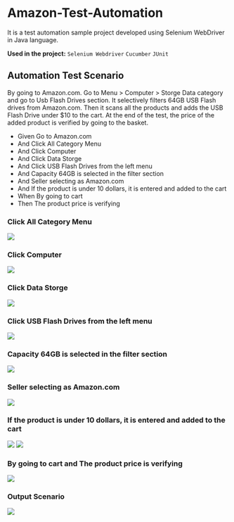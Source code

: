 # Amazon-Test-Automation


It is a test automation sample project developed using Selenium WebDriver in Java language. 

**Used in the project:** `Selenium Webdriver` `Cucumber` `JUnit`

## Automation Test Scenario

By going to Amazon.com. Go to Menu > Computer > Storge Data category and go to Usb Flash Drives section. It selectively filters 64GB USB Flash drives from Amazon.com. Then it scans all the products and adds the USB Flash Drive under $10 to the cart. At the end of the test, the price of the added product is verified by going to the basket.

-    Given Go to Amazon.com
-    And Click All Category Menu
-    And Click Computer
-    And Click Data Storge
-    And Click USB Flash Drives from the left menu
-    And Capacity 64GB is selected in the filter section
-    And Seller selecting as Amazon.com
-    And If the product is under 10 dollars, it is entered and added to the cart
-    When By going to cart
-    Then The product price is verifying



### Click All Category Menu
![](https://i.ibb.co/18BPRSj/Screenshot-2.png)

### Click Computer
![](https://i.ibb.co/xMkCbGd/Screenshot-3.png)

### Click Data Storge
![](https://i.ibb.co/Smr8TSD/Screenshot-4.png)

### Click USB Flash Drives from the left menu
![](https://i.ibb.co/jG8LHTm/Screenshot-5.png)

### Capacity 64GB is selected in the filter section
![](https://i.ibb.co/BwHytS4/Screenshot-6.png)


### Seller selecting as Amazon.com
![](https://i.ibb.co/YkjN6wT/Screenshot-7.png)


### If the product is under 10 dollars, it is entered and added to the cart
![](https://i.ibb.co/mTrSCQC/Screenshot-8.png)
![](https://i.ibb.co/18QpK6d/Screenshot-9.png)


### By going to cart and The product price is verifying
![](https://i.ibb.co/CvLnp3S/Screenshot-10.png)


### Output Scenario
![](https://i.ibb.co/LYphqSD/Screenshot-11.png)






